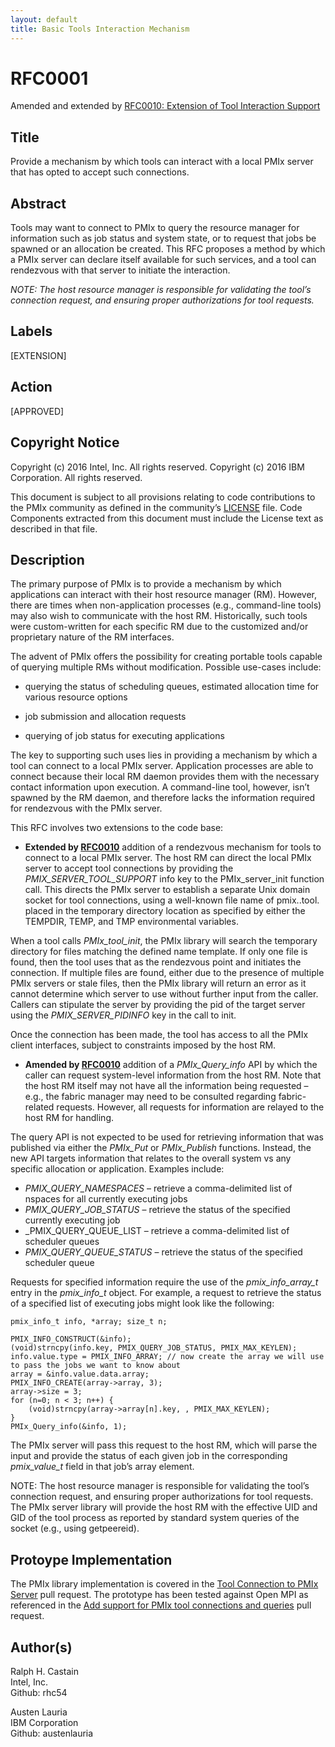 ```yaml
---
layout: default
title: Basic Tools Interaction Mechanism
---
```


RFC0001
=======

Amended and extended by [RFC0010: Extension of Tool Interaction Support](https://github.com/pmix/RFCs/blob/master/RFC0010.md)

Title
-----

Provide a mechanism by which tools can interact with a local PMIx server
that has opted to accept such connections.

Abstract
--------

Tools may want to connect to PMIx to query the resource manager for
information such as job status and system state, or to request that jobs
be spawned or an allocation be created. This RFC proposes a method by
which a PMIx server can declare itself available for such services, and
a tool can rendezvous with that server to initiate the interaction.

*NOTE: The host resource manager is responsible for validating the
tool’s connection request, and ensuring proper authorizations for tool
requests.*

Labels
------

\[EXTENSION\]

Action
------

\[APPROVED\]

Copyright Notice
----------------

Copyright (c) 2016 Intel, Inc. All rights reserved. Copyright (c) 2016
IBM Corporation. All rights reserved.

This document is subject to all provisions relating to code
contributions to the PMIx community as defined in the community’s
[LICENSE](https://github.com/pmix/RFCs/tree/master/LICENSE) file. Code
Components extracted from this document must include the License text as
described in that file.

Description
-----------

The primary purpose of PMIx is to provide a mechanism by which
applications can interact with their host resource manager (RM).
However, there are times when non-application processes (e.g.,
command-line tools) may also wish to communicate with the host RM.
Historically, such tools were custom-written for each specific RM due to
the customized and/or proprietary nature of the RM interfaces.

The advent of PMIx offers the possibility for creating portable tools
capable of querying multiple RMs without modification. Possible
use-cases include:

-   querying the status of scheduling queues, estimated allocation time
    for various resource options

-   job submission and allocation requests

-   querying of job status for executing applications

The key to supporting such uses lies in providing a mechanism by which a
tool can connect to a local PMIx server. Application processes are able
to connect because their local RM daemon provides them with the
necessary contact information upon execution. A command-line tool,
however, isn’t spawned by the RM daemon, and therefore lacks the
information required for rendezvous with the PMIx server.

This RFC involves two extensions to the code base:

-   **Extended by
    [RFC0010](https://github.com/pmix/RFCs/blob/master/RFC0010.md)**
    addition of a rendezvous mechanism for tools to connect to a local
    PMIx server. The host RM can direct the local PMIx server to accept
    tool connections by providing the *PMIX\_SERVER\_TOOL\_SUPPORT* info
    key to the PMIx\_server\_init function call. This directs the PMIx
    server to establish a separate Unix domain socket for tool
    connections, using a well-known file name of pmix..tool. placed in
    the temporary directory location as specified by either the TEMPDIR,
    TEMP, and TMP environmental variables.

When a tool calls *PMIx\_tool\_init*, the PMIx library will search the
temporary directory for files matching the defined name template. If
only one file is found, then the tool uses that as the rendezvous point
and initiates the connection. If multiple files are found, either due to
the presence of multiple PMIx servers or stale files, then the PMIx
library will return an error as it cannot determine which server to use
without further input from the caller. Callers can stipulate the server
by providing the pid of the target server using the
*PMIX\_SERVER\_PIDINFO* key in the call to init.

Once the connection has been made, the tool has access to all the PMIx
client interfaces, subject to constraints imposed by the host RM.

-   **Amended by
    [RFC0010](https://github.com/pmix/RFCs/blob/master/RFC0010.md)**
    addition of a *PMIx\_Query\_info* API by which the caller can
    request system-level information from the host RM. Note that the
    host RM itself may not have all the information being requested –
    e.g., the fabric manager may need to be consulted regarding
    fabric-related requests. However, all requests for information are
    relayed to the host RM for handling.

The query API is not expected to be used for retrieving information that
was published via either the *PMIx\_Put* or *PMIx\_Publish* functions.
Instead, the new API targets information that relates to the overall
system vs any specific allocation or application. Examples include:

-   *PMIX\_QUERY\_NAMESPACES* – retrieve a comma-delimited list of
    nspaces for all currently executing jobs
-   *PMIX\_QUERY\_JOB\_STATUS* – retrieve the status of the specified
    currently executing job
-   \_PMIX\_QUERY\_QUEUE\_LIST – retrieve a comma-delimited list of
    scheduler queues
-   *PMIX\_QUERY\_QUEUE\_STATUS* – retrieve the status of the specified
    scheduler queue

Requests for specified information require the use of the
*pmix\_info\_array\_t* entry in the *pmix\_info\_t* object. For example,
a request to retrieve the status of a specified list of executing jobs
might look like the following:

    pmix_info_t info, *array; size_t n;

    PMIX_INFO_CONSTRUCT(&info);
    (void)strncpy(info.key, PMIX_QUERY_JOB_STATUS, PMIX_MAX_KEYLEN);
    info.value.type = PMIX_INFO_ARRAY; // now create the array we will use to pass the jobs we want to know about
    array = &info.value.data.array;
    PMIX_INFO_CREATE(array->array, 3);
    array->size = 3;
    for (n=0; n < 3; n++) {
        (void)strncpy(array->array[n].key, , PMIX_MAX_KEYLEN);
    }
    PMIx_Query_info(&info, 1);

The PMIx server will pass this request to the host RM, which will parse
the input and provide the status of each given job in the corresponding
*pmix\_value\_t* field in that job’s array element.

NOTE: The host resource manager is responsible for validating the tool’s
connection request, and ensuring proper authorizations for tool
requests. The PMIx server library will provide the host RM with the
effective UID and GID of the tool process as reported by standard system
queries of the socket (e.g., using getpeereid).

Protoype Implementation
-----------------------

The PMIx library implementation is covered in the [Tool Connection to
PMIx Server](https://github.com/pmix/master/pull/68) pull request. The
prototype has been tested against Open MPI as referenced in the [Add
support for PMIx tool connections and
queries](https://github.com/open-mpi/ompi/pull/1801) pull request.

Author(s)
---------

Ralph H. Castain  
Intel, Inc.  
Github: rhc54

Austen Lauria  
IBM Corporation  
Github: austenlauria

